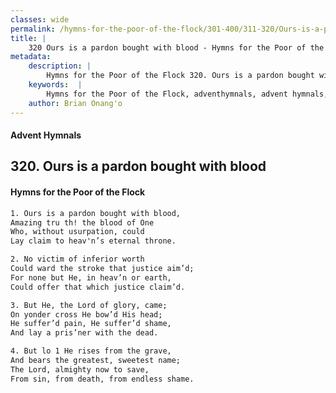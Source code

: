 ```yaml
---
classes: wide
permalink: /hymns-for-the-poor-of-the-flock/301-400/311-320/Ours-is-a-pardon-bought-with-blood/
title: |
    320 Ours is a pardon bought with blood - Hymns for the Poor of the Flock
metadata:
    description: |
        Hymns for the Poor of the Flock 320. Ours is a pardon bought with blood. Ours is a pardon bought with blood, Amazing tru th! the blood of One  Who, without usurpation, could  Lay claim to heav'n’s eternal throne. 
    keywords:  |
        Hymns for the Poor of the Flock, adventhymnals, advent hymnals, Ours is a pardon bought with blood, Ours is a pardon bought with blood,, 
    author: Brian Onang'o
---
```


#### Advent Hymnals
## 320. Ours is a pardon bought with blood
####  Hymns for the Poor of the Flock

```txt
1. Ours is a pardon bought with blood,
Amazing tru th! the blood of One 
Who, without usurpation, could 
Lay claim to heav'n’s eternal throne.

2. No victim of inferior worth
Could ward the stroke that justice aim’d; 
For none but He, in heav’n or earth,
Could offer that which justice claim’d.

3. But He, the Lord of glory, came;
On yonder cross He bow’d His head;
He suffer’d pain, He suffer’d shame,
And lay a pris’ner with the dead.

4. But lo 1 He rises from the grave,
And bears the greatest, sweetest name; 
The Lord, almighty now to save,
From sin, from death, from endless shame.
```
